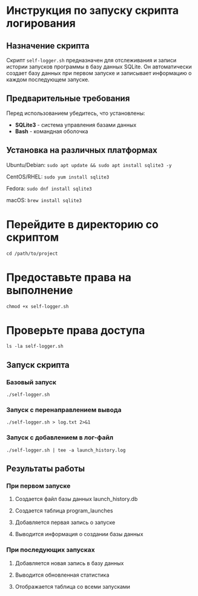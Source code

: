 # Инструкция по запуску скрипта логирования

## Назначение скрипта

Скрипт `self-logger.sh` предназначен для отслеживания и записи истории запусков программы в базу данных SQLite. Он автоматически создает базу данных при первом запуске и записывает информацию о каждом последующем запуске.

## Предварительные требования

Перед использованием убедитесь, что установлены:

- **SQLite3** - система управления базами данных
- **Bash** - командная оболочка

## Установка на различных платформах
Ubuntu/Debian:
`sudo apt update && sudo apt install sqlite3 -y`

CentOS/RHEL:
`sudo yum install sqlite3`

Fedora:
`sudo dnf install sqlite3`

macOS:
`brew install sqlite3`

# Перейдите в директорию со скриптом
`cd /path/to/project`

# Предоставьте права на выполнение
`chmod +x self-logger.sh`

# Проверьте права доступа
`ls -la self-logger.sh`

## Запуск скрипта
### Базовый запуск
`./self-logger.sh`
### Запуск с перенаправлением вывода
`./self-logger.sh > log.txt 2>&1`
### Запуск с добавлением в лог-файл
`./self-logger.sh | tee -a launch_history.log`

## Результаты работы
### При первом запуске
1. Создается файл базы данных launch_history.db

2. Создается таблица program_launches

3. Добавляется первая запись о запуске

4. Выводится информация о создании базы данных

### При последующих запусках
1. Добавляется новая запись в базу данных

2. Выводится обновленная статистика

3. Отображается таблица со всеми запусками